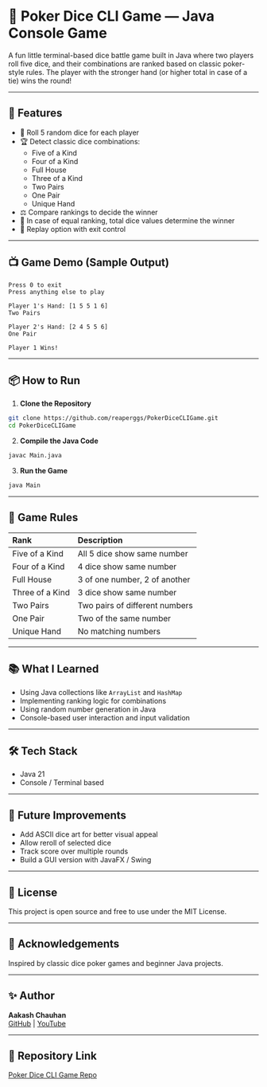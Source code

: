 # 🎲 Poker Dice CLI Game — Java Console Game  

A fun little terminal-based dice battle game built in Java where two players roll five dice, and their combinations are ranked based on classic poker-style rules. The player with the stronger hand (or higher total in case of a tie) wins the round!

---

## 📌 Features  
- 🎲 Roll 5 random dice for each player  
- 🏆 Detect classic dice combinations:
  - Five of a Kind  
  - Four of a Kind  
  - Full House  
  - Three of a Kind  
  - Two Pairs  
  - One Pair  
  - Unique Hand  
- ⚖️ Compare rankings to decide the winner  
- 📝 In case of equal ranking, total dice values determine the winner  
- 🔁 Replay option with exit control  

---

## 📺 Game Demo (Sample Output)

```
Press 0 to exit
Press anything else to play

Player 1's Hand: [1 5 5 1 6]
Two Pairs

Player 2's Hand: [2 4 5 5 6]
One Pair

Player 1 Wins!
```

---

## 📦 How to Run  

1. **Clone the Repository**
```bash
git clone https://github.com/reaperggs/PokerDiceCLIGame.git
cd PokerDiceCLIGame
```

2. **Compile the Java Code**
```bash
javac Main.java
```

3. **Run the Game**
```bash
java Main
```

---

## 📜 Game Rules  
| Rank               | Description                         |
|:------------------|:------------------------------------|
| Five of a Kind     | All 5 dice show same number          |
| Four of a Kind     | 4 dice show same number              |
| Full House         | 3 of one number, 2 of another        |
| Three of a Kind    | 3 dice show same number              |
| Two Pairs          | Two pairs of different numbers       |
| One Pair           | Two of the same number               |
| Unique Hand        | No matching numbers                  |

---

## 📚 What I Learned  
- Using Java collections like `ArrayList` and `HashMap`  
- Implementing ranking logic for combinations  
- Using random number generation in Java  
- Console-based user interaction and input validation  

---

## 🛠️ Tech Stack  
- Java 21  
- Console / Terminal based  

---

## 🚀 Future Improvements  
- Add ASCII dice art for better visual appeal  
- Allow reroll of selected dice  
- Track score over multiple rounds  
- Build a GUI version with JavaFX / Swing  

---

## 📄 License  
This project is open source and free to use under the MIT License.

---

## 🙌 Acknowledgements  
Inspired by classic dice poker games and beginner Java projects.

---

## ✨ Author  
**Aakash Chauhan**  
[GitHub](https://github.com/reaperggs) | [YouTube](https://www.youtube.com/@Aakashchauhan2385)

---

## 🔗 Repository Link  
[Poker Dice CLI Game Repo](https://github.com/reaperggs/PokerDiceCLIGame)
